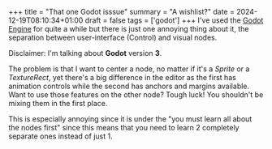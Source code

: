 +++
title = "That one Godot isssue"
summary = "A wishlist?"
date = 2024-12-19T08:10:34+01:00
draft = false
tags = ['godot']
+++
I've used the [Godot Engine](https://godotengine.org/) for quite a while but there is just one annoying thing about it, the separation between user-interface (Control) and visual nodes.

Disclaimer: I'm talking about **Godot** version **3**.

The problem is that I want to center a node, no matter if it's a *Sprite* or a *TextureRect*, yet there's a big difference in the editor as the first has animation controls while the second has anchors and margins available.
Want to use those features on the other node? Tough luck! You shouldn't be mixing them in the first place.

This is especially annoying since it is under the "you must learn all about the nodes first" since this means that you need to learn 2 completely separate ones instead of just 1.
